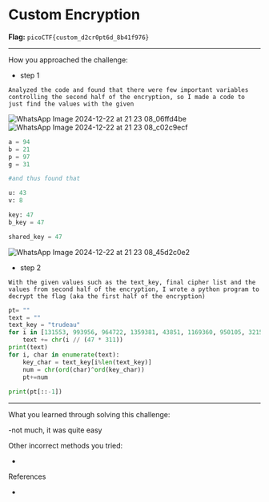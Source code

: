 # Custom Encryption

**Flag:** `picoCTF{custom_d2cr0pt6d_8b41f976}`

---
How you approached the challenge:

- step 1

```
Analyzed the code and found that there were few important variables controlling the second half of the encryption, so I made a code to just find the values with the given
```
![WhatsApp Image 2024-12-22 at 21 23 08_06ffd4be](https://github.com/user-attachments/assets/0e289115-b5a4-46b1-85b2-4c1e5d7a35ea)
![WhatsApp Image 2024-12-22 at 21 23 08_c02c9ecf](https://github.com/user-attachments/assets/b086ab9a-6ff2-4432-8ab9-046c14c7d78b)

```python
a = 94
b = 21
p = 97
g = 31

#and thus found that 

u: 43
v: 8

key: 47
b_key = 47

shared_key = 47
```
![WhatsApp Image 2024-12-22 at 21 23 08_45d2c0e2](https://github.com/user-attachments/assets/1ca23d69-4b25-4f1a-9e4d-f650955e4303)

- step 2

```
With the given values such as the text_key, final cipher list and the values from second half of the encryption, I wrote a python program to decrypt the flag (aka the first half of the encryption)
```
```python
pt= ""
text = ""
text_key = "trudeau"
for i in [131553, 993956, 964722, 1359381, 43851, 1169360, 950105, 321574, 1081658, 613914, 0, 1213211, 306957, 73085, 993956, 0, 321574, 1257062, 14617, 906254, 350808, 394659, 87702, 87702, 248489, 87702, 380042, 745467, 467744, 716233, 380042, 102319, 175404, 248489]:
    text += chr(i // (47 * 311))
print(text)
for i, char in enumerate(text):
    key_char = text_key[i%len(text_key)]
    num = chr(ord(char)^ord(key_char))
    pt+=num
    
print(pt[::-1])
```
---

What you learned through solving this challenge:

-not much, it was quite easy

Other incorrect methods you tried:

-

References

-
